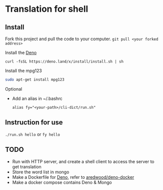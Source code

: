 # Translation for shell

## Install
Fork this project and pull the code to your computer.
`git pull <your forked address>`

Install the [Deno](https://deno.land/)
```
curl -fsSL https://deno.land/x/install/install.sh | sh
```

Install the mpg123 
```bash
sudo apt-get install mpg123
```

Optional
- Add an alias in ~/.bashrc
  ```
  alias fy="<your-path>/cli-dict/run.sh"
  ```

## Instruction for use

`./run.sh hello` or `fy hello`

## TODO

- Run with HTTP server, and create a shell client to access the server to get translation
- Store the word list in mongo
- Make a Dockerfile for [Deno](https://deno.land/), refer to [aredwood/deno-docker](https://github.com/aredwood/deno-docker/blob/master/Dockerfile)
- Make a docker compose contains Deno & Mongo
